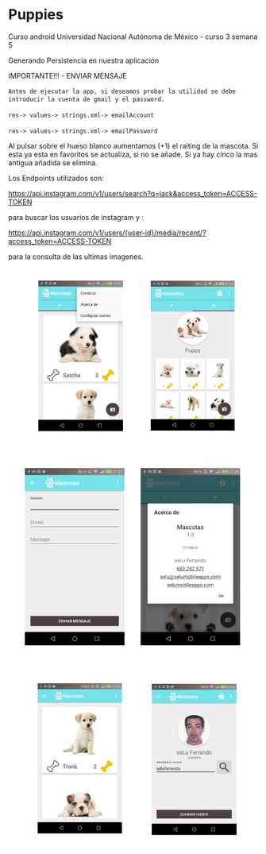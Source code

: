 ﻿# Puppies
Curso android Universidad Nacional Autónoma de México - curso 3 semana 5

Generando Persistencia en nuestra aplicación


IMPORTANTE!!! - ENVIAR MENSAJE

	Antes de ejecutar la app, si deseamos probar la utilidad se debe introducir la cuenta de gmail y el password.

	res-> values-> strings.xml-> emailAccount

	res-> values-> strings.xml-> emailPassword


Al pulsar sobre el hueso blanco aumentamos (+1) el raiting de la mascota. Si esta ya esta en favoritos se actualiza, si no se añade. Si ya hay cinco la mas antigua añadida se elimina.


Los Endpoints utilizados son:

https://api.instagram.com/v1/users/search?q=jack&access_token=ACCESS-TOKEN

para buscar los usuarios de instagram y :

https://api.instagram.com/v1/users/{user-id}/media/recent/?access_token=ACCESS-TOKEN

para la consulta de las ultimas imagenes.

![Alt text](https://github.com/seLuFerrando/Puppies/blob/Course4Week1/app/src/main/res/drawable/screenshot41.png "ViewPager - Options menu – RecyclerView")

![Alt text](https://github.com/seLuFerrando/Puppies/blob/Course4Week1/app/src/main/res/drawable/screenshot42.png "Contact Form – JavaMail - About...")

![Alt text](https://github.com/seLuFerrando/Puppies/blob/Course4Week1/app/src/main/res/drawable/screenshot43.png "Raiting Mascota – Set up account")

